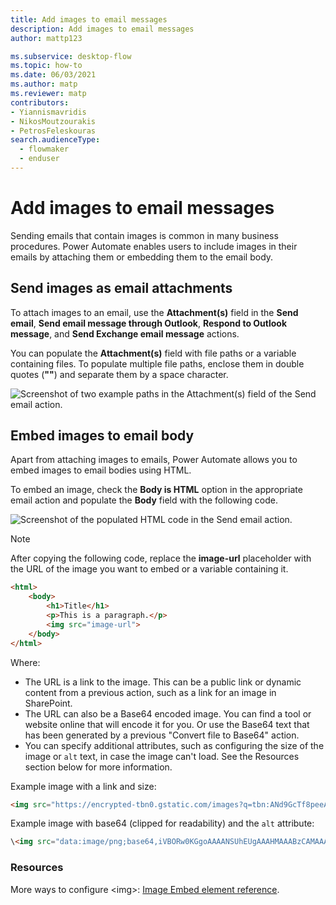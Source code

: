 ```yaml
---
title: Add images to email messages
description: Add images to email messages
author: mattp123

ms.subservice: desktop-flow
ms.topic: how-to
ms.date: 06/03/2021
ms.author: matp
ms.reviewer: matp
contributors:
- Yiannismavridis
- NikosMoutzourakis
- PetrosFeleskouras
search.audienceType: 
  - flowmaker
  - enduser
---
```


# Add images to email messages

Sending emails that contain images is common in many business procedures. Power Automate enables users to include images in their emails by attaching them or embedding them to the email body.

## Send images as email attachments

To attach images to an email, use the **Attachment(s)** field in the **Send email**, **Send email message through Outlook**, **Respond to Outlook message**, and **Send Exchange email message** actions.

You can populate the **Attachment(s)** field with file paths or a variable containing files. To populate multiple file paths, enclose them in double quotes (**""**) and separate them by a space character.

![Screenshot of two example paths in the Attachment(s) field of the Send email action.](media/add-images-email-messages/attach-images-email.png)

## Embed images to email body

Apart from attaching images to emails, Power Automate allows you to embed images to email bodies using HTML.

To embed an image, check the **Body is HTML** option in the appropriate email action and populate the **Body** field with the following code.

![Screenshot of the populated HTML code in the Send email action.](media/add-images-email-messages/emded-images-email.png)

> [!NOTE]
> After copying the following code, replace the **image-url** placeholder with the URL of the image you want to embed or a variable containing it.

``` HTML
<html>
    <body>
        <h1>Title</h1>
        <p>This is a paragraph.</p>
        <img src="image-url">
    </body>
</html>
 ```

Where:

- The URL is a link to the image. This can be a public link or dynamic content from a previous action, such as a link for an image in SharePoint.
- The URL can also be a Base64 encoded image. You can find a tool or website online that will encode it for you. Or use the Base64 text that has been generated by a previous "Convert file to Base64" action.
- You can specify additional attributes, such as configuring the size of the image or `alt` text, in case the image can't load. See the Resources section below for more information.

Example image with a link and size:

```html
<img src="https://encrypted-tbn0.gstatic.com/images?q=tbn:ANd9GcTf8peeAQ8Jbw4lowjdYM9OYVJFJr8EwgGNTsJ6BtbqPdNHWz2m" width="500" height="100">
```

Example image with base64 (clipped for readability) and the `alt` attribute:

```html
\<img src="data:image/png;base64,iVBORw0KGgoAAAANSUhEUgAAAHMAAABzCAMAAA......" alt="SomeImage" />
```

### Resources

More ways to configure \<img>: [Image Embed element reference](https://developer.mozilla.org/en-US/docs/Web/HTML/Element/img).
